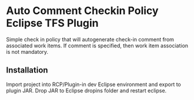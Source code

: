 Auto Comment Checkin Policy Eclipse TFS Plugin
===============================================

Simple check in policy that will autogenerate check-in comment from associated work items.
If comment is specified, then work item association is not mandatory.

Installation
-------------

Import project into RCP/Plugin-in dev Eclipse environment and export to plugin JAR.
Drop JAR to Eclipse dropins folder and restart eclipse.


